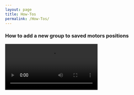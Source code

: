 ```yaml
---
layout: page
title: How-Tos
permalink: /How-Tos/
---
```


### How to add a new group to saved motors positions

<video  controls="controls">
<source src="https://www.dropbox.com/s/s1f3247frwpj5xj/HowToAddNewSavedMotorPositonsGroup.webm?raw=1" type="video/mp4" />
</video>

